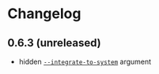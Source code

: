 # Changelog

## 0.6.3 (unreleased)
* hidden [`--integrate-to-system`](Overview.md#bash-completion) argument